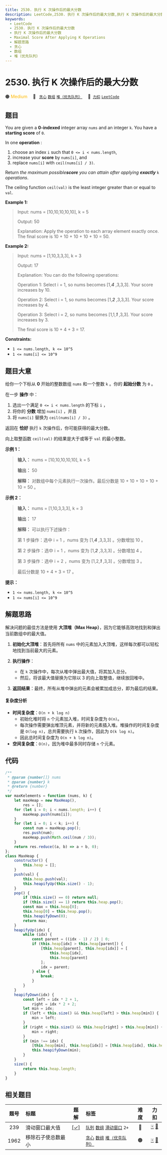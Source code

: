 ```yaml
---
title: 2530. 执行 K 次操作后的最大分数
description: LeetCode,2530. 执行 K 次操作后的最大分数,执行 K 次操作后的最大分数,Maximal Score After Applying K Operations,解题思路,贪心,数组,堆（优先队列）
keywords:
  - LeetCode
  - 2530. 执行 K 次操作后的最大分数
  - 执行 K 次操作后的最大分数
  - Maximal Score After Applying K Operations
  - 解题思路
  - 贪心
  - 数组
  - 堆（优先队列）
---
```


# 2530. 执行 K 次操作后的最大分数

🟠 <font color=#ffb800>Medium</font>&emsp; 🔖&ensp; [`贪心`](/tag/greedy.md) [`数组`](/tag/array.md) [`堆（优先队列）`](/tag/heap-priority-queue.md)&emsp; 🔗&ensp;[`力扣`](https://leetcode.cn/problems/maximal-score-after-applying-k-operations) [`LeetCode`](https://leetcode.com/problems/maximal-score-after-applying-k-operations)

## 题目

You are given a **0-indexed** integer array `nums` and an integer `k`. You
have a **starting score** of `0`.

In one **operation** :

1. choose an index `i` such that `0 <= i < nums.length`,
2. increase your **score** by `nums[i]`, and
3. replace `nums[i]` with `ceil(nums[i] / 3)`.

Return _the maximum possible**score** you can attain after applying
**exactly**_ `k` _operations_.

The ceiling function `ceil(val)` is the least integer greater than or equal to
`val`.

**Example 1:**

> Input: nums = [10,10,10,10,10], k = 5
>
> Output: 50
>
> Explanation: Apply the operation to each array element exactly once. The final score is 10 + 10 + 10 + 10 + 10 = 50.

**Example 2:**

> Input: nums = [1,10,3,3,3], k = 3
>
> Output: 17
>
> Explanation: You can do the following operations:
>
> Operation 1: Select i = 1, so nums becomes [1,**_4_** ,3,3,3]. Your score increases by 10.
>
> Operation 2: Select i = 1, so nums becomes [1,**_2_** ,3,3,3]. Your score increases by 4.
>
> Operation 3: Select i = 2, so nums becomes [1,1,_**1**_ ,3,3]. Your score increases by 3.
>
> The final score is 10 + 4 + 3 = 17.

**Constraints:**

- `1 <= nums.length, k <= 10^5`
- `1 <= nums[i] <= 10^9`

## 题目大意

给你一个下标从 **0** 开始的整数数组 `nums` 和一个整数 `k` 。你的 **起始分数** 为 `0` 。

在一步 **操作** 中：

1. 选出一个满足 `0 <= i < nums.length` 的下标 `i` ，
2. 将你的 **分数** 增加 `nums[i]` ，并且
3. 将 `nums[i]` 替换为 `ceil(nums[i] / 3)` 。

返回在 **恰好** 执行 `k` 次操作后，你可能获得的最大分数。

向上取整函数 `ceil(val)` 的结果是大于或等于 `val` 的最小整数。

**示例 1：**

> **输入：** nums = [10,10,10,10,10], k = 5
>
> **输出：** 50
>
> **解释：** 对数组中每个元素执行一次操作。最后分数是 10 + 10 + 10 + 10 + 10 = 50 。

**示例 2：**

> **输入：** nums = [1,10,3,3,3], k = 3
>
> **输出：** 17
>
> **解释：** 可以执行下述操作：
>
> 第 1 步操作：选中 i = 1 ，nums 变为 [1,_**4**_ ,3,3,3] 。分数增加 10 。
>
> 第 2 步操作：选中 i = 1 ，nums 变为 [1,_**2**_ ,3,3,3] 。分数增加 4 。
>
> 第 3 步操作：选中 i = 2 ，nums 变为 [1,2,_**1**_ ,3,3] 。分数增加 3 。
>
> 最后分数是 10 + 4 + 3 = 17 。

**提示：**

- `1 <= nums.length, k <= 10^5`
- `1 <= nums[i] <= 10^9`

## 解题思路

解决问题的最佳方法是使用 **大顶堆（Max Heap）**，因为它能够高效地找到和弹出当前数组中的最大值。

1. **初始化大顶堆**：首先将所有 `nums` 中的元素加入大顶堆，这样每次都可以轻松地找到当前最大的元素。

2. **执行操作**：

   - 在 `k` 次操作中，每次从堆中弹出最大值，将其加入总分。
   - 然后，将该最大值替换为它除以 3 的向上取整值，继续放回堆中。

3. **返回结果**：最终，所有从堆中弹出的元素会被累加成总分，即为最后的结果。

#### 复杂度分析

- **时间复杂度**：`O(n + k log n)`
  - 初始化堆时将 `n` 个元素加入堆，时间复杂度为 `O(n)`。
  - 每次操作需要弹出堆顶元素，并将新的元素插入堆。堆操作的时间复杂度是 `O(log n)`，总共需要执行 `k` 次操作，因此为 `O(k log n)`。
  - 因此总时间复杂度为 `O(n + k log n)`。
- **空间复杂度**：`O(n)`，因为堆中最多同时存储 `n` 个元素。

## 代码

```javascript
/**
 * @param {number[]} nums
 * @param {number} k
 * @return {number}
 */
var maxKelements = function (nums, k) {
	let maxHeap = new MaxHeap(),
		res = [];
	for (let i = 0; i < nums.length; i++) {
		maxHeap.push(nums[i]);
	}
	for (let i = 0; i < k; i++) {
		const num = maxHeap.pop();
		res.push(num);
		maxHeap.push(Math.ceil(num / 3));
	}
	return res.reduce((a, b) => a + b, 0);
};
class MaxHeap {
	constructor() {
		this.heap = [];
	}
	push(val) {
		this.heap.push(val);
		this.heapifyUp(this.size() - 1);
	}
	pop() {
		if (this.size() == 0) return null;
		if (this.size() == 1) return this.heap.pop();
		const max = this.heap[0];
		this.heap[0] = this.heap.pop();
		this.heapifyDown(0);
		return max;
	}
	heapifyUp(idx) {
		while (idx) {
			const parent = ((idx - 1) / 2) | 0;
			if (this.heap[idx] > this.heap[parent]) {
				[this.heap[parent], this.heap[idx]] = [
					this.heap[idx],
					this.heap[parent]
				];
				idx = parent;
			} else {
				break;
			}
		}
	}
	heapifyDown(idx) {
		const left = idx * 2 + 1,
			right = idx * 2 + 2;
		let min = idx;
		if (left < this.size() && this.heap[left] > this.heap[min]) {
			min = left;
		}
		if (right < this.size() && this.heap[right] > this.heap[min]) {
			min = right;
		}
		if (min !== idx) {
			[this.heap[min], this.heap[idx]] = [this.heap[idx], this.heap[min]];
			this.heapifyDown(min);
		}
	}
	size() {
		return this.heap.length;
	}
}
```

## 相关题目

<!-- prettier-ignore -->
| 题号 | 标题 | 题解 | 标签 | 难度 | 力扣 |
| :------: | :------ | :------: | :------ | :------: | :------: |
| 239 | 滑动窗口最大值 | [[✓]](/problem/0239.md) |  [`队列`](/tag/queue.md) [`数组`](/tag/array.md) [`滑动窗口`](/tag/sliding-window.md) `2+` | 🔴 | [🀄️](https://leetcode.cn/problems/sliding-window-maximum) [🔗](https://leetcode.com/problems/sliding-window-maximum) |
| 1962 | 移除石子使总数最小 |  |  [`贪心`](/tag/greedy.md) [`数组`](/tag/array.md) [`堆（优先队列）`](/tag/heap-priority-queue.md) | 🟠 | [🀄️](https://leetcode.cn/problems/remove-stones-to-minimize-the-total) [🔗](https://leetcode.com/problems/remove-stones-to-minimize-the-total) |